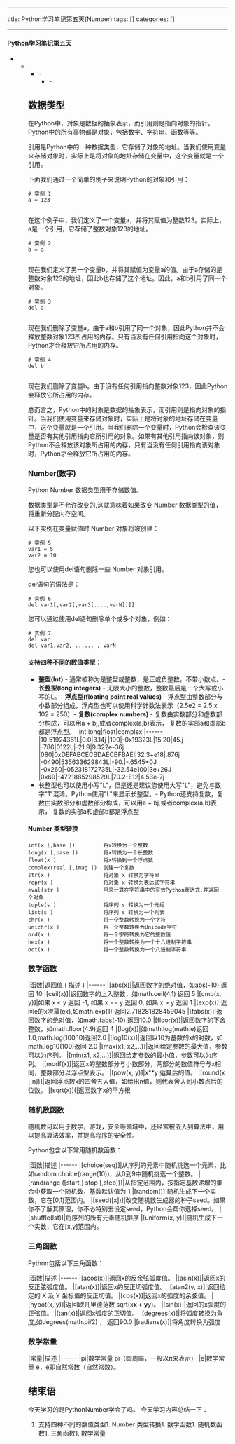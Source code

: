
--- 
title:  Python学习笔记第五天(Number) 
tags: []
categories: [] 

---


#### Python学习笔记第五天
- - <ul><li>- <ul><li>- 


## 数据类型

在Python中，对象是数据的抽象表示，而引用则是指向对象的指针。Python中的所有事物都是对象，包括数字、字符串、函数等等。

引用是Python中的一种数据类型，它存储了对象的地址。当我们使用变量来存储对象时，实际上是将对象的地址存储在变量中，这个变量就是一个引用。

下面我们通过一个简单的例子来说明Python的对象和引用：

```
# 实例 1
a = 123


```

在这个例子中，我们定义了一个变量a，并将其赋值为整数123。实际上，a是一个引用，它存储了整数对象123的地址。

```
# 实例 2
b = a


```

现在我们定义了另一个变量b，并将其赋值为变量a的值。由于a存储的是整数对象123的地址，因此b也存储了这个地址。因此，a和b引用了同一个对象。

```
# 实例 3
del a


```

现在我们删除了变量a。由于a和b引用了同一个对象，因此Python并不会释放整数对象123所占用的内存。只有当没有任何引用指向这个对象时，Python才会释放它所占用的内存。

```
# 实例 4
del b


```

现在我们删除了变量b。由于没有任何引用指向整数对象123，因此Python会释放它所占用的内存。

总而言之，Python中的对象是数据的抽象表示，而引用则是指向对象的指针。当我们使用变量来存储对象时，实际上是将对象的地址存储在变量中，这个变量就是一个引用。当我们删除一个变量时，Python会检查该变量是否有其他引用指向它所引用的对象。如果有其他引用指向该对象，则Python不会释放该对象所占用的内存，只有当没有任何引用指向该对象时，Python才会释放它所占用的内存。

### Number(数字)

Python Number 数据类型用于存储数值。

数据类型是不允许改变的,这就意味着如果改变 Number 数据类型的值，将重新分配内存空间。

以下实例在变量赋值时 Number 对象将被创建：

```
# 实例 5
var1 = 5
var2 = 10

```

您也可以使用del语句删除一些 Number 对象引用。

del语句的语法是：

```
# 实例 6
del var1[,var2[,var3[....,varN]]]]

```

您可以通过使用del语句删除单个或多个对象，例如：

```
# 实例 7
del var
del var1,var2, ...... , varN

```

#### 支持四种不同的数值类型：
- **整型(Int)** - 通常被称为是整型或整数，是正或负整数，不带小数点。- **长整型(long integers)** - 无限大小的整数，整数最后是一个大写或小写的L。- **浮点型(floating point real values)** - 浮点型由整数部分与小数部分组成，浮点型也可以使用科学计数法表示（2.5e2 = 2.5 x 102 = 250）- **复数(complex numbers)** - 复数由实数部分和虚数部分构成，可以用a + bj,或者complex(a,b)表示， 复数的实部a和虚部b都是浮点型。
|int|long|float|complex
|------
|10|51924361L|0.0|3.14j
|100|-0x19323L|15.20|45.j
|-786|0122L|-21.9|9.322e-36j
|080|0xDEFABCECBDAECBFBAEl|32.3+e18|.876j
|-0490|535633629843L|-90.|-.6545+0J
|-0x260|-052318172735L|-32.54e100|3e+26J
|0x69|-4721885298529L|70.2-E12|4.53e-7j
- 长整型也可以使用小写"L"，但是还是建议您使用大写"L"，避免与数字"1"混淆。Python使用"L"来显示长整型。- Python还支持复数，复数由实数部分和虚数部分构成，可以用a + bj,或者complex(a,b)表示， 复数的实部a和虚部b都是浮点型
#### Number 类型转换

```
int(x [,base ])         将x转换为一个整数  
long(x [,base ])        将x转换为一个长整数  
float(x )               将x转换到一个浮点数  
complex(real [,imag ])  创建一个复数  
str(x )                 将对象 x 转换为字符串  
repr(x )                将对象 x 转换为表达式字符串  
eval(str )              用来计算在字符串中的有效Python表达式,并返回一个对象  
tuple(s )               将序列 s 转换为一个元组  
list(s )                将序列 s 转换为一个列表  
chr(x )                 将一个整数转换为一个字符  
unichr(x )              将一个整数转换为Unicode字符  
ord(x )                 将一个字符转换为它的整数值  
hex(x )                 将一个整数转换为一个十六进制字符串  
oct(x )                 将一个整数转换为一个八进制字符串  

```

### 数学函数

|函数|返回值 ( 描述 )
|------
|[abs(x)]|返回数字的绝对值，如abs(-10) 返回 10
|[ceil(x)]|返回数字的上入整数，如math.ceil(4.1) 返回 5
|[cmp(x, y)]|如果 x &lt; y 返回 -1, 如果 x == y 返回 0, 如果 x &gt; y 返回 1
|[exp(x)]|返回e的x次幂(ex),如math.exp(1) 返回2.718281828459045
|[fabs(x)]|返回数字的绝对值，如math.fabs(-10) 返回10.0
|[floor(x)]|返回数字的下舍整数，如math.floor(4.9)返回 4
|[log(x)]|如math.log(math.e)返回1.0,math.log(100,10)返回2.0
|[log10(x)]|返回以10为基数的x的对数，如math.log10(100)返回 2.0
|[max(x1, x2,…)]|返回给定参数的最大值，参数可以为序列。
|[min(x1, x2,…)]|返回给定参数的最小值，参数可以为序列。
|[modf(x)]|返回x的整数部分与小数部分，两部分的数值符号与x相同，整数部分以浮点型表示。
|[pow(x, y)]|x**y 运算后的值。
|[round(x [,n])]|返回浮点数x的四舍五入值，如给出n值，则代表舍入到小数点后的位数。
|[sqrt(x)](|返回数字x的平方根

### 随机数函数

随机数可以用于数学，游戏，安全等领域中，还经常被嵌入到算法中，用以提高算法效率，并提高程序的安全性。

Python包含以下常用随机数函数：

|函数|描述
|------
|[choice(seq)]|从序列的元素中随机挑选一个元素，比如random.choice(range(10))，从0到9中随机挑选一个整数。
|[randrange ([start,] stop [,step])]|从指定范围内，按指定基数递增的集合中获取一个随机数，基数默认值为 1
|[random()]|随机生成下一个实数，它在[0,1)范围内。
|[seed([x])]|改变随机数生成器的种子seed。如果你不了解其原理，你不必特别去设定seed，Python会帮你选择seed。
|[shuffle(lst)]|将序列的所有元素随机排序
|[uniform(x, y)]|随机生成下一个实数，它在[x,y]范围内。

### 三角函数

Python包括以下三角函数：

|函数|描述
|------
|[acos(x)]|返回x的反余弦弧度值。
|[asin(x)]|返回x的反正弦弧度值。
|[atan(x)]|返回x的反正切弧度值。
|[atan2(y, x)]|返回给定的 X 及 Y 坐标值的反正切值。
|[cos(x)]|返回x的弧度的余弦值。
|[hypot(x, y)]|返回欧几里德范数 sqrt(x**x + y**y)。
|[sin(x)]|返回的x弧度的正弦值。
|[tan(x)]|返回x弧度的正切值。
|[degrees(x)]|将弧度转换为角度,如degrees(math.pi/2) ， 返回90.0
|[radians(x)]|将角度转换为弧度

### 数学常量

|常量|描述
|------
|pi|数学常量 pi（圆周率，一般以π来表示）
|e|数学常量 e，e即自然常数（自然常数）。

## 结束语

今天学习的是PythonNumber学会了吗。 今天学习内容总结一下：
1. 支持四种不同的数值类型1. Number 类型转换1. 数学函数1. 随机数函数1. 三角函数1. 数学常量